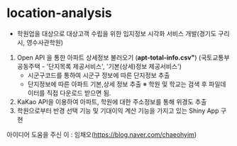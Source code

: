 # location-analysis
- 학원업을 대상으로 대상고객 수립을 위한 입지정보 시각화 서비스 개발(경기도 구리시, 영수사관학원)

1. Open API 을 통한 아파트 상세정보 불러오기 (**apt-total-info.csv"**)
(국토교통부 공동주택 - '단지목록 제공서비스', '기본(상세)정보 제공서비스')
   - 시군구코드를 통하여 시군구 정보에 따른 단지정보 추출
   - 단지정보에 따른 아파트 기본,상세 정보 추출
 ※ 학원 및 학교는 검색 후 파일데이터를 직접 다운로드 받으면 됨.
1. KaKao API을 이용하여 아파트, 학원에 대한 주소정보를 통해 위경도 추출
1. 학원으로부터 반경 선택 기능 및 기대이익 계산 기능을 가지고 있는 Shiny App 구현 

아이디어 도움을 주신 이 : 임채오(https://blog.naver.com/chaeohyim)
